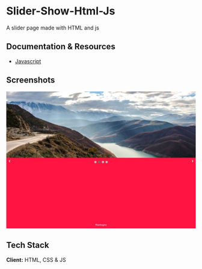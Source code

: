 # Slider-Show-Html-Js
A slider page made with HTML and js

## Documentation & Resources

* [Javascript](https://developer.mozilla.org/fr/docs/Web/JavaScript)

## Screenshots

![App Screenshot](https://github.com/jkm243/Slider-Show-Html-Js/blob/master/capture.jpeg)

## Tech Stack

**Client:** HTML, CSS & JS
